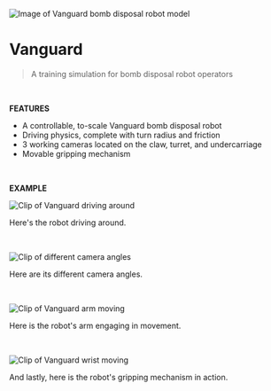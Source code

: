 ![Image of Vanguard bomb disposal robot model](https://i.imgur.com/KRucoDF.png)

# Vanguard

> A training simulation for bomb disposal robot operators

<br/>

**FEATURES**
- A controllable, to-scale Vanguard bomb disposal robot
- Driving physics, complete with turn radius and friction
- 3 working cameras located on the claw, turret, and undercarriage
- Movable gripping mechanism

<br/>

**EXAMPLE**

![Clip of Vanguard driving around](/.github/vanguard1.gif?raw=true)

Here's the robot driving around.

<br/>

![Clip of different camera angles](/.github/vanguard2.gif?raw=true)

Here are its different camera angles.

<br/>

![Clip of Vanguard arm moving](/.github/vanguard3.gif?raw=true)

Here is the robot's arm engaging in movement.

<br/>

![Clip of Vanguard wrist moving](/.github/vanguard4.gif?raw=true)

And lastly, here is the robot's gripping mechanism in action.
